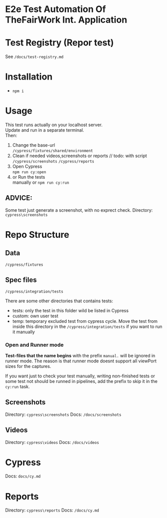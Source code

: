 # E2e Test Automation Of TheFairWork Int. Application

# Test Registry (Repor test)

See `/docs/test-registry.md`

# Installation

- `npm i`

# Usage

This test runs actually on your localhost server.  
Update and run in a separate terminal.  
Then:

1. Change the base-url  
   `/cypress/fixtures/shared/environment`
2. Clean if needed videos,screenshots or reports // todo: with script
   `/cypress/screenshots`
   `/cypress/reports`
3. Open Cypress  
   `npm run cy:open`
4. or Run the tests  
   manually or `npm run cy:run`

## ADVICE:

Some test just generate a screenshot, with no exprect check.
Directory: `cypress\screenshots`

# Repo Structure

## Data

`/cypress/fixtures`

## Spec files

`/cypress/integration/tests`

There are some other directories that contains tests:

- tests: only the test in this folder wild be listed in Cypress
- custom: own user test
- temp: temporary excluded test from cypress cycle.
  Move the test from inside this directory in the `/cypress/integration/tests`
  if you want to run it manually

### Open and Runner mode

**Test-files that the name begins** with the prefix `manual.` will be ignored in runner mode.
The reason is that runner mode doesnt support all viewPort sizes for the captures.

If you want just to check your test manually,
writing non-finished tests or some test not should be runned in pipelines,
add the prefix to skip it in the `cy:run` task.

## Screenshots

Directory: `cypress\screenshots`
Docs: `/docs/screenshots`

## Videos

Directory: `cypress\videos`
Docs: `/docs/videos`

# Cypress

Docs: `docs/cy.md`

# Reports

Directory: `cypress\reports`
Docs: `/docs/cy.md`
